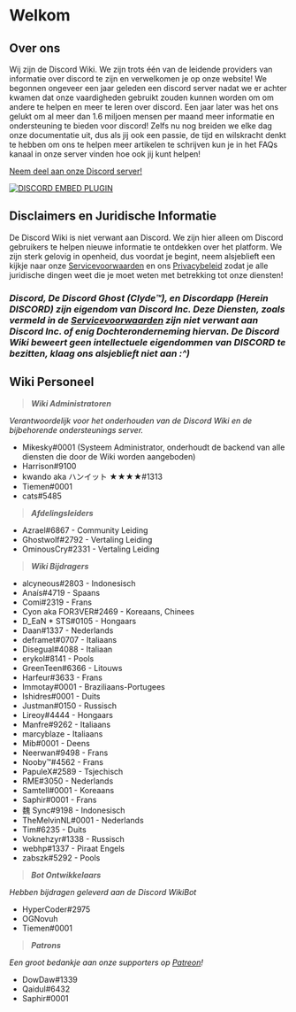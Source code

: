 <!-- TITLE: Dutch - Startpagina -->
<!-- SUBTITLE: Welkom bij de Discord Wiki! -->

# Welkom
## Over ons

Wij zijn de Discord Wiki. We zijn trots één van de leidende providers van informatie over discord te zijn en verwelkomen je op onze website! We begonnen ongeveer een jaar geleden een discord server nadat we er achter kwamen dat onze vaardigheden gebruikt zouden kunnen worden om om andere te helpen en meer te leren over discord. Een jaar later was het ons gelukt om al meer dan 1.6 miljoen mensen per maand meer informatie en ondersteuning te bieden voor discord! Zelfs nu nog breiden we elke dag onze documentatie uit, dus als jij ook een passie, de tijd en wilskracht denkt te hebben om ons te helpen meer artikelen te schrijven kun je in het FAQs kanaal in onze server vinden hoe ook jij kunt helpen!  

[Neem deel aan onze Discord server!](https://discord.gg/V6f8rZ2)

<a href="https://discord.gg/V6f8rZ2">![DISCORD EMBED PLUGIN](https://discordapp.com/api/guilds/367460196148183040/widget.png?style=banner2)</a>

## Disclaimers en Juridische Informatie
De Discord Wiki is niet verwant aan Discord. We zijn hier alleen om Discord gebruikers te helpen nieuwe informatie te ontdekken over het platform. We zijn sterk gelovig in openheid, dus voordat je begint, neem alsjeblieft een kijkje naar onze [Servicevoorwaarden](/terms) en ons [Privacybeleid](/privacy) zodat je alle juridische dingen weet die je moet weten met betrekking tot onze diensten!

### ***Discord, De Discord Ghost (Clyde™), en Discordapp (Herein DISCORD) zijn eigendom van Discord Inc. Deze Diensten, zoals vermeld in de [Servicevoorwaarden](/terms) zijn niet verwant aan Discord Inc. of enig Dochteronderneming hiervan. De Discord Wiki beweert geen intellectuele eigendommen van DISCORD te bezitten, klaag ons alsjeblieft niet aan :^)***

## Wiki Personeel
> ***Wiki Administratoren***

*Verantwoordelijk voor het onderhouden van de Discord Wiki en de bijbehorende ondersteunings server.*

* Mikesky#0001 (Systeem Administrator, onderhoudt de backend van alle diensten die door de Wiki worden aangeboden)
* Harrison#9100
* kwando aka ハンイット ★★★★#1313
* Tiemen#0001
* cats#5485

>***Afdelingsleiders***

* Azrael#6867 - Community Leiding
* Ghostwolf#2792 - Vertaling Leiding
* OminousCry#2331 - Vertaling Leiding

> ***Wiki Bijdragers***

* alcyneous#2803 - Indonesisch
* Anaís#4719 - Spaans
* Comi#2319 - Frans
* Cyon aka FOR3VER#2469 - Koreaans, Chinees
* D_EaN * STS#0105 - Hongaars
* Daan#1337 - Nederlands
* deframet#0707 - Italiaans
* Disegual#4088 - Italiaan
* erykol#8141 - Pools
* GreenTeen#6366 - Litouws
* Harfeur#3633 - Frans
* Immotay#0001 - Braziliaans-Portugees
* Ishidres#0001 - Duits
* Justman#0150 - Russisch
* Lireoy#4444 - Hongaars
* Manfre#9262 - Italiaans
* marcyblaze - Italiaans
* Mib#0001 - Deens
* Neerwan#9498 - Frans
* Nooby™#4562 - Frans
* PapuleX#2589 - Tsjechisch
* RME#3050 - Nederlands
* Samtell#0001 - Koreaans
* Saphir#0001 - Frans
* 魏 Sync#9198 - Indonesisch
* TheMelvinNL#0001 - Nederlands
* Tim#6235 - Duits
* Voknehzyr#1338 - Russisch
* webhp#1337 - Piraat Engels
* zabszk#5292 - Pools

> ***Bot Ontwikkelaars***

*Hebben bijdragen geleverd aan de Discord WikiBot*

* HyperCoder#2975
* OGNovuh
* Tiemen#0001

> ***Patrons***

*Een groot bedankje aan onze supporters op [Patreon](https://www.patreon.com/TheDiscordWiki)!*

* DowDaw#1339
* Qaidul#6432
* Saphir#0001